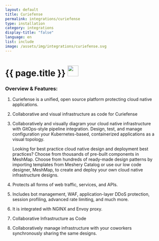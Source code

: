 ```yaml
---
layout: default
title: Curiefense
permalink: integrations/curiefense
type: installation
category: integrations
display-title: "false"
language: en
list: include
image: /assets/img/integrations/curiefense.svg
---
```


<h1>{{ page.title }} <img src="{{ page.image }}" style="width: 35px; height: 35px;" /></h1>


<!-- This needs replaced with the Category property, not the sub-category.
 #### Category: curiefense -->

### Overview & Features:
1. Curiefense is a unified, open source platform protecting cloud native applications.

2. Collaborative and visual infrastructure as code for Curiefense

4. 
    Collaboratively and visually diagram your cloud native infrastructure with GitOps-style pipeline integration. Design, test, and manage configuration your Kubernetes-based, containerized applications as a visual topology.



    Looking for best practice cloud native design and deployment best practices? Choose from thousands of pre-built components in MeshMap. Choose from hundreds of ready-made design patterns by importing templates from Meshery Catalog or use our low code designer, MeshMap, to create and deploy your own cloud native infrastructure designs.



5. Protects all forms of web traffic, services, and APIs.

6. Includes bot management, WAF, application-layer DDoS protection, session profiling, advanced rate limiting, and much more.

7. It is integrated with NGINX and Envoy proxy.

8. Collaborative Infrastructure as Code

9. Collaboratively manage infrastructure with your coworkers synchronously sharing the same designs.

